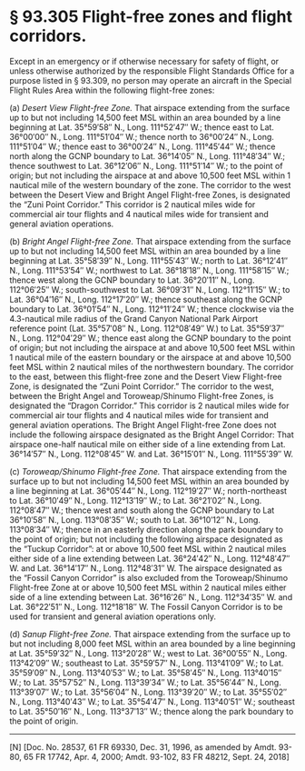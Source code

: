 # § 93.305   Flight-free zones and flight corridors.

Except in an emergency or if otherwise necessary for safety of flight, or unless otherwise authorized by the responsible Flight Standards Office for a purpose listed in § 93.309, no person may operate an aircraft in the Special Flight Rules Area within the following flight-free zones:


(a) *Desert View Flight-free Zone.* That airspace extending from the surface up to but not including 14,500 feet MSL within an area bounded by a line beginning at Lat. 35°59′58″ N., Long. 111°52′47″ W.; thence east to Lat. 36°00′00″ N., Long. 111°51′04″ W.; thence north to 36°00′24″ N., Long. 111°51′04″ W.; thence east to 36°00′24″ N., Long. 111°45′44″ W.; thence north along the GCNP boundary to Lat. 36°14′05″ N., Long. 111°48′34″ W.; thence southwest to Lat. 36°12′06″ N., Long. 111°51′14″ W.; to the point of origin; but not including the airspace at and above 10,500 feet MSL within 1 nautical mile of the western boundary of the zone. The corridor to the west between the Desert View and Bright Angel Flight-free Zones, is designated the “Zuni Point Corridor.” This corridor is 2 nautical miles wide for commercial air tour flights and 4 nautical miles wide for transient and general aviation operations.


(b) *Bright Angel Flight-free Zone.* That airspace extending from the surface up to but not including 14,500 feet MSL within an area bounded by a line beginning at Lat. 35°58′39″ N., Long. 111°55′43″ W.; north to Lat. 36°12′41″ N., Long. 111°53′54″ W.; northwest to Lat. 36°18′18″ N., Long. 111°58′15″ W.; thence west along the GCNP boundary to Lat. 36°20′11″ N., Long. 112°06′25″ W.; south-southwest to Lat. 36°09′31″ N., Long. 112°11′15″ W.; to Lat. 36°04′16″ N., Long. 112°17′20″ W.; thence southeast along the GCNP boundary to Lat. 36°01′54″ N., Long. 112°11′24″ W.; thence clockwise via the 4.3-nautical mile radius of the Grand Canyon National Park Airport reference point (Lat. 35°57′08″ N., Long. 112°08′49″ W.) to Lat. 35°59′37″ N., Long. 112°04′29″ W.; thence east along the GCNP boundary to the point of origin; but not including the airspace at and above 10,500 feet MSL within 1 nautical mile of the eastern boundary or the airspace at and above 10,500 feet MSL within 2 nautical miles of the northwestern boundary. The corridor to the east, between this flight-free zone and the Desert View Flight-free Zone, is designated the “Zuni Point Corridor.” The corridor to the west, between the Bright Angel and Toroweap/Shinumo Flight-free Zones, is designated the “Dragon Corridor.” This corridor is 2 nautical miles wide for commercial air tour flights and 4 nautical miles wide for transient and general aviation operations. The Bright Angel Flight-free Zone does not include the following airspace designated as the Bright Angel Corridor: That airspace one-half nautical mile on either side of a line extending from Lat. 36°14′57″ N., Long. 112°08′45″ W. and Lat. 36°15′01″ N., Long. 111°55′39″ W. 


(c) *Toroweap/Shinumo Flight-free Zone.* That airspace extending from the surface up to but not including 14,500 feet MSL within an area bounded by a line beginning at Lat. 36°05′44″ N., Long. 112°19′27″ W.; north-northeast to Lat. 36°10′49″ N., Long. 112°13′19″ W.; to Lat. 36°21′02″ N., Long. 112°08′47″ W.; thence west and south along the GCNP boundary to Lat 36°10′58″ N., Long. 113°08′35″ W.; south to Lat. 36°10′12″ N., Long. 113°08′34″ W.; thence in an easterly direction along the park boundary to the point of origin; but not including the following airspace designated as the “Tuckup Corridor”: at or above 10,500 feet MSL within 2 nautical miles either side of a line extending between Lat. 36°24′42″ N., Long. 112°48′47″ W. and Lat. 36°14′17″ N., Long. 112°48′31″ W. The airspace designated as the “Fossil Canyon Corridor” is also excluded from the Toroweap/Shinumo Flight-free Zone at or above 10,500 feet MSL within 2 nautical miles either side of a line extending between Lat. 36°16′26″ N., Long. 112°34′35″ W. and Lat. 36°22′51″ N., Long. 112°18′18″ W. The Fossil Canyon Corridor is to be used for transient and general aviation operations only.


(d) *Sanup Flight-free Zone.* That airspace extending from the surface up to but not including 8,000 feet MSL within an area bounded by a line beginning at Lat. 35°59′32″ N., Long. 113°20′28″ W.; west to Lat. 36°00′55″ N., Long. 113°42′09″ W.; southeast to Lat. 35°59′57″ N., Long. 113°41′09″ W.; to Lat. 35°59′09″ N., Long. 113°40′53″ W.; to Lat. 35°58′45″ N., Long. 113°40′15″ W.; to Lat. 35°57′52″ N., Long. 113°39′34″ W.; to Lat. 35°56′44″ N., Long. 113°39′07″ W.; to Lat. 35°56′04″ N., Long. 113°39′20″ W.; to Lat. 35°55′02″ N., Long. 113°40′43″ W.; to Lat. 35°54′47″ N., Long. 113°40′51″ W.; southeast to Lat. 35°50′16″ N., Long. 113°37′13″ W.; thence along the park boundary to the point of origin.



---

[N] [Doc. No. 28537, 61 FR 69330, Dec. 31, 1996, as amended by Amdt. 93-80, 65 FR 17742, Apr. 4, 2000; Amdt. 93-102, 83 FR 48212, Sept. 24, 2018]




